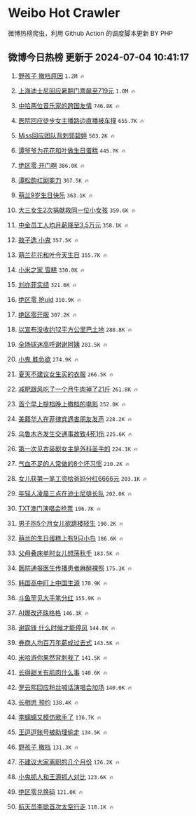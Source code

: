 # Weibo Hot Crawler 



微博热榜爬虫，利用 Github Action 的调度脚本更新 BY PHP 


## 微博今日热榜 更新于 2024-07-04 10:41:17 
1. [野孩子 撤档原因](https://s.weibo.com/weibo?q=%E9%87%8E%E5%AD%A9%E5%AD%90%20%E6%92%A4%E6%A1%A3%E5%8E%9F%E5%9B%A0&t=31&band_rank=1&Refer=top) `1.2M 🔥` 

1. [上海迪士尼回应暑期门票飙至719元](https://s.weibo.com/weibo?q=%23%E4%B8%8A%E6%B5%B7%E8%BF%AA%E5%A3%AB%E5%B0%BC%E5%9B%9E%E5%BA%94%E6%9A%91%E6%9C%9F%E9%97%A8%E7%A5%A8%E9%A3%99%E8%87%B3719%E5%85%83%23&t=31&band_rank=2&Refer=top) `1.0M 🔥` 

1. [中哈两位音乐家的跨国友情](https://s.weibo.com/weibo?q=%23%E4%B8%AD%E5%93%88%E4%B8%A4%E4%BD%8D%E9%9F%B3%E4%B9%90%E5%AE%B6%E7%9A%84%E8%B7%A8%E5%9B%BD%E5%8F%8B%E6%83%85%23&t=31&band_rank=3&Refer=top) `746.8K 🔥` 

1. [医院回应徒步女主播路边直播被车撞](https://s.weibo.com/weibo?q=%23%E5%8C%BB%E9%99%A2%E5%9B%9E%E5%BA%94%E5%BE%92%E6%AD%A5%E5%A5%B3%E4%B8%BB%E6%92%AD%E8%B7%AF%E8%BE%B9%E7%9B%B4%E6%92%AD%E8%A2%AB%E8%BD%A6%E6%92%9E%23&t=31&band_rank=4&Refer=top) `655.7K 🔥` 

1. [Miss回应团队背刺郭碧婷](https://s.weibo.com/weibo?q=%23Miss%E5%9B%9E%E5%BA%94%E5%9B%A2%E9%98%9F%E8%83%8C%E5%88%BA%E9%83%AD%E7%A2%A7%E5%A9%B7%23&t=31&band_rank=5&Refer=top) `503.2K 🔥` 

1. [谭爷爷为花花和叶做生日蛋糕](https://s.weibo.com/weibo?q=%23%E8%B0%AD%E7%88%B7%E7%88%B7%E4%B8%BA%E8%8A%B1%E8%8A%B1%E5%92%8C%E5%8F%B6%E5%81%9A%E7%94%9F%E6%97%A5%E8%9B%8B%E7%B3%95%23&t=31&band_rank=6&Refer=top) `445.7K 🔥` 

1. [绝区零 开门啊](https://s.weibo.com/weibo?q=%E7%BB%9D%E5%8C%BA%E9%9B%B6%20%E5%BC%80%E9%97%A8%E5%95%8A&t=31&band_rank=7&Refer=top) `386.0K 🔥` 

1. [谭松韵扛剧能力](https://s.weibo.com/weibo?q=%23%E8%B0%AD%E6%9D%BE%E9%9F%B5%E6%89%9B%E5%89%A7%E8%83%BD%E5%8A%9B%23&t=31&band_rank=8&Refer=top) `367.5K 🔥` 

1. [萌兰9岁生日快乐](https://s.weibo.com/weibo?q=%23%E8%90%8C%E5%85%B09%E5%B2%81%E7%94%9F%E6%97%A5%E5%BF%AB%E4%B9%90%23&t=31&band_rank=9&Refer=top) `363.1K 🔥` 

1. [大三女生2次捐献救同一位小女孩](https://s.weibo.com/weibo?q=%23%E5%A4%A7%E4%B8%89%E5%A5%B3%E7%94%9F2%E6%AC%A1%E6%8D%90%E7%8C%AE%E6%95%91%E5%90%8C%E4%B8%80%E4%BD%8D%E5%B0%8F%E5%A5%B3%E5%AD%A9%23&t=31&band_rank=10&Refer=top) `359.6K 🔥` 

1. [中金员工人均月薪降至3.5万元](https://s.weibo.com/weibo?q=%23%E4%B8%AD%E9%87%91%E5%91%98%E5%B7%A5%E4%BA%BA%E5%9D%87%E6%9C%88%E8%96%AA%E9%99%8D%E8%87%B33.5%E4%B8%87%E5%85%83%23&t=31&band_rank=11&Refer=top) `358.1K 🔥` 

1. [敖子逸 小鬼](https://s.weibo.com/weibo?q=%E6%95%96%E5%AD%90%E9%80%B8%20%E5%B0%8F%E9%AC%BC&t=31&band_rank=12&Refer=top) `357.5K 🔥` 

1. [萌兰花花和叶今天生日](https://s.weibo.com/weibo?q=%23%E8%90%8C%E5%85%B0%E8%8A%B1%E8%8A%B1%E5%92%8C%E5%8F%B6%E4%BB%8A%E5%A4%A9%E7%94%9F%E6%97%A5%23&t=31&band_rank=13&Refer=top) `355.7K 🔥` 

1. [小米之家 雪糕](https://s.weibo.com/weibo?q=%E5%B0%8F%E7%B1%B3%E4%B9%8B%E5%AE%B6%20%E9%9B%AA%E7%B3%95&t=31&band_rank=14&Refer=top) `330.0K 🔥` 

1. [刘亦菲实绩](https://s.weibo.com/weibo?q=%E5%88%98%E4%BA%A6%E8%8F%B2%E5%AE%9E%E7%BB%A9&t=31&band_rank=15&Refer=top) `321.6K 🔥` 

1. [绝区零 抢uid](https://s.weibo.com/weibo?q=%E7%BB%9D%E5%8C%BA%E9%9B%B6%20%E6%8A%A2uid&t=31&band_rank=16&Refer=top) `310.9K 🔥` 

1. [绝区零开服](https://s.weibo.com/weibo?q=%E7%BB%9D%E5%8C%BA%E9%9B%B6%E5%BC%80%E6%9C%8D&t=31&band_rank=17&Refer=top) `307.2K 🔥` 

1. [以宣布没收约12平方公里巴土地](https://s.weibo.com/weibo?q=%23%E4%BB%A5%E5%AE%A3%E5%B8%83%E6%B2%A1%E6%94%B6%E7%BA%A612%E5%B9%B3%E6%96%B9%E5%85%AC%E9%87%8C%E5%B7%B4%E5%9C%9F%E5%9C%B0%23&t=31&band_rank=18&Refer=top) `288.8K 🔥` 

1. [全场球迷高呼谢谢阿姨](https://s.weibo.com/weibo?q=%23%E5%85%A8%E5%9C%BA%E7%90%83%E8%BF%B7%E9%AB%98%E5%91%BC%E8%B0%A2%E8%B0%A2%E9%98%BF%E5%A7%A8%23&t=31&band_rank=19&Refer=top) `281.5K 🔥` 

1. [小鬼 胜负欲](https://s.weibo.com/weibo?q=%E5%B0%8F%E9%AC%BC%20%E8%83%9C%E8%B4%9F%E6%AC%B2&t=31&band_rank=20&Refer=top) `274.9K 🔥` 

1. [夏天不建议女生买的衣服](https://s.weibo.com/weibo?q=%23%E5%A4%8F%E5%A4%A9%E4%B8%8D%E5%BB%BA%E8%AE%AE%E5%A5%B3%E7%94%9F%E4%B9%B0%E7%9A%84%E8%A1%A3%E6%9C%8D%23&t=31&band_rank=21&Refer=top) `266.5K 🔥` 

1. [减肥跟风吃了一个月牛肉掉了21斤](https://s.weibo.com/weibo?q=%23%E5%87%8F%E8%82%A5%E8%B7%9F%E9%A3%8E%E5%90%83%E4%BA%86%E4%B8%80%E4%B8%AA%E6%9C%88%E7%89%9B%E8%82%89%E6%8E%89%E4%BA%8621%E6%96%A4%23&t=31&band_rank=22&Refer=top) `261.8K 🔥` 

1. [首个早上提档晚上撤档的电影](https://s.weibo.com/weibo?q=%23%E9%A6%96%E4%B8%AA%E6%97%A9%E4%B8%8A%E6%8F%90%E6%A1%A3%E6%99%9A%E4%B8%8A%E6%92%A4%E6%A1%A3%E7%9A%84%E7%94%B5%E5%BD%B1%23&t=31&band_rank=23&Refer=top) `252.0K 🔥` 

1. [美籍华人在菲律宾遇害朋友发声](https://s.weibo.com/weibo?q=%23%E7%BE%8E%E7%B1%8D%E5%8D%8E%E4%BA%BA%E5%9C%A8%E8%8F%B2%E5%BE%8B%E5%AE%BE%E9%81%87%E5%AE%B3%E6%9C%8B%E5%8F%8B%E5%8F%91%E5%A3%B0%23&t=31&band_rank=24&Refer=top) `228.2K 🔥` 

1. [乌鲁木齐发生交通事故致4死1伤](https://s.weibo.com/weibo?q=%23%E4%B9%8C%E9%B2%81%E6%9C%A8%E9%BD%90%E5%8F%91%E7%94%9F%E4%BA%A4%E9%80%9A%E4%BA%8B%E6%95%85%E8%87%B44%E6%AD%BB1%E4%BC%A4%23&t=31&band_rank=25&Refer=top) `225.6K 🔥` 

1. [第一次见古装剧女主是外科圣手的](https://s.weibo.com/weibo?q=%23%E7%AC%AC%E4%B8%80%E6%AC%A1%E8%A7%81%E5%8F%A4%E8%A3%85%E5%89%A7%E5%A5%B3%E4%B8%BB%E6%98%AF%E5%A4%96%E7%A7%91%E5%9C%A3%E6%89%8B%E7%9A%84%23&t=31&band_rank=26&Refer=top) `224.1K 🔥` 

1. [气血不足的人常做的8个坏习惯](https://s.weibo.com/weibo?q=%23%E6%B0%94%E8%A1%80%E4%B8%8D%E8%B6%B3%E7%9A%84%E4%BA%BA%E5%B8%B8%E5%81%9A%E7%9A%848%E4%B8%AA%E5%9D%8F%E4%B9%A0%E6%83%AF%23&t=31&band_rank=27&Refer=top) `210.2K 🔥` 

1. [女儿获第一笔工资给爸妈分红6666元](https://s.weibo.com/weibo?q=%23%E5%A5%B3%E5%84%BF%E8%8E%B7%E7%AC%AC%E4%B8%80%E7%AC%94%E5%B7%A5%E8%B5%84%E7%BB%99%E7%88%B8%E5%A6%88%E5%88%86%E7%BA%A26666%E5%85%83%23&t=31&band_rank=28&Refer=top) `203.1K 🔥` 

1. [年轻人凌晨三点在迪士尼排长队](https://s.weibo.com/weibo?q=%23%E5%B9%B4%E8%BD%BB%E4%BA%BA%E5%87%8C%E6%99%A8%E4%B8%89%E7%82%B9%E5%9C%A8%E8%BF%AA%E5%A3%AB%E5%B0%BC%E6%8E%92%E9%95%BF%E9%98%9F%23&t=31&band_rank=29&Refer=top) `202.0K 🔥` 

1. [TXT澳门演唱会抢票](https://s.weibo.com/weibo?q=%23TXT%E6%BE%B3%E9%97%A8%E6%BC%94%E5%94%B1%E4%BC%9A%E6%8A%A2%E7%A5%A8%23&t=31&band_rank=30&Refer=top) `196.7K 🔥` 

1. [男子抱5个月女儿欲跳楼轻生](https://s.weibo.com/weibo?q=%23%E7%94%B7%E5%AD%90%E6%8A%B15%E4%B8%AA%E6%9C%88%E5%A5%B3%E5%84%BF%E6%AC%B2%E8%B7%B3%E6%A5%BC%E8%BD%BB%E7%94%9F%23&t=31&band_rank=31&Refer=top) `190.2K 🔥` 

1. [萌兰的生日蛋糕上有9只小鸟](https://s.weibo.com/weibo?q=%23%E8%90%8C%E5%85%B0%E7%9A%84%E7%94%9F%E6%97%A5%E8%9B%8B%E7%B3%95%E4%B8%8A%E6%9C%899%E5%8F%AA%E5%B0%8F%E9%B8%9F%23&t=31&band_rank=32&Refer=top) `186.6K 🔥` 

1. [父母叠床单时女儿想荡秋千](https://s.weibo.com/weibo?q=%E7%88%B6%E6%AF%8D%E5%8F%A0%E5%BA%8A%E5%8D%95%E6%97%B6%E5%A5%B3%E5%84%BF%E6%83%B3%E8%8D%A1%E7%A7%8B%E5%8D%83&t=31&band_rank=33&Refer=top) `183.5K 🔥` 

1. [医院通报医生传播患者麻醉裸照](https://s.weibo.com/weibo?q=%23%E5%8C%BB%E9%99%A2%E9%80%9A%E6%8A%A5%E5%8C%BB%E7%94%9F%E4%BC%A0%E6%92%AD%E6%82%A3%E8%80%85%E9%BA%BB%E9%86%89%E8%A3%B8%E7%85%A7%23&t=31&band_rank=34&Refer=top) `175.3K 🔥` 

1. [韩国高中盯上中国生源](https://s.weibo.com/weibo?q=%23%E9%9F%A9%E5%9B%BD%E9%AB%98%E4%B8%AD%E7%9B%AF%E4%B8%8A%E4%B8%AD%E5%9B%BD%E7%94%9F%E6%BA%90%23&t=31&band_rank=35&Refer=top) `170.9K 🔥` 

1. [斗鱼罕见大手笔分红](https://s.weibo.com/weibo?q=%23%E6%96%97%E9%B1%BC%E7%BD%95%E8%A7%81%E5%A4%A7%E6%89%8B%E7%AC%94%E5%88%86%E7%BA%A2%23&t=31&band_rank=36&Refer=top) `155.9K 🔥` 

1. [AI爆改还珠格格](https://s.weibo.com/weibo?q=%23AI%E7%88%86%E6%94%B9%E8%BF%98%E7%8F%A0%E6%A0%BC%E6%A0%BC%23&t=31&band_rank=37&Refer=top) `146.3K 🔥` 

1. [谢霆锋 什么时候才能停风](https://s.weibo.com/weibo?q=%E8%B0%A2%E9%9C%86%E9%94%8B%20%E4%BB%80%E4%B9%88%E6%97%B6%E5%80%99%E6%89%8D%E8%83%BD%E5%81%9C%E9%A3%8E&t=31&band_rank=38&Refer=top) `144.8K 🔥` 

1. [券商人均百万年薪成过去式](https://s.weibo.com/weibo?q=%23%E5%88%B8%E5%95%86%E4%BA%BA%E5%9D%87%E7%99%BE%E4%B8%87%E5%B9%B4%E8%96%AA%E6%88%90%E8%BF%87%E5%8E%BB%E5%BC%8F%23&t=31&band_rank=39&Refer=top) `143.5K 🔥` 

1. [米哈游你果然背刺我了](https://s.weibo.com/weibo?q=%23%E7%B1%B3%E5%93%88%E6%B8%B8%E4%BD%A0%E6%9E%9C%E7%84%B6%E8%83%8C%E5%88%BA%E6%88%91%E4%BA%86%23&t=31&band_rank=40&Refer=top) `141.5K 🔥` 

1. [长得甜关有肌肉什么事](https://s.weibo.com/weibo?q=%E9%95%BF%E5%BE%97%E7%94%9C%E5%85%B3%E6%9C%89%E8%82%8C%E8%82%89%E4%BB%80%E4%B9%88%E4%BA%8B&t=31&band_rank=41&Refer=top) `140.6K 🔥` 

1. [罗云熙回应粉丝喊话演唱会加场](https://s.weibo.com/weibo?q=%23%E7%BD%97%E4%BA%91%E7%86%99%E5%9B%9E%E5%BA%94%E7%B2%89%E4%B8%9D%E5%96%8A%E8%AF%9D%E6%BC%94%E5%94%B1%E4%BC%9A%E5%8A%A0%E5%9C%BA%23&t=31&band_rank=42&Refer=top) `140.0K 🔥` 

1. [长相思 预约](https://s.weibo.com/weibo?q=%E9%95%BF%E7%9B%B8%E6%80%9D%20%E9%A2%84%E7%BA%A6&t=31&band_rank=43&Refer=top) `138.4K 🔥` 

1. [李蠕蠕又模仿歌手了](https://s.weibo.com/weibo?q=%23%E6%9D%8E%E8%A0%95%E8%A0%95%E5%8F%88%E6%A8%A1%E4%BB%BF%E6%AD%8C%E6%89%8B%E4%BA%86%23&t=31&band_rank=44&Refer=top) `136.7K 🔥` 

1. [王逗逗账号被助理偷走](https://s.weibo.com/weibo?q=%23%E7%8E%8B%E9%80%97%E9%80%97%E8%B4%A6%E5%8F%B7%E8%A2%AB%E5%8A%A9%E7%90%86%E5%81%B7%E8%B5%B0%23&t=31&band_rank=45&Refer=top) `134.5K 🔥` 

1. [野孩子 撤档](https://s.weibo.com/weibo?q=%E9%87%8E%E5%AD%A9%E5%AD%90%20%E6%92%A4%E6%A1%A3&t=31&band_rank=46&Refer=top) `131.3K 🔥` 

1. [不建议大家离职的几个月份](https://s.weibo.com/weibo?q=%23%E4%B8%8D%E5%BB%BA%E8%AE%AE%E5%A4%A7%E5%AE%B6%E7%A6%BB%E8%81%8C%E7%9A%84%E5%87%A0%E4%B8%AA%E6%9C%88%E4%BB%BD%23&t=31&band_rank=47&Refer=top) `126.2K 🔥` 

1. [小鬼抓人和王源抓人对比](https://s.weibo.com/weibo?q=%23%E5%B0%8F%E9%AC%BC%E6%8A%93%E4%BA%BA%E5%92%8C%E7%8E%8B%E6%BA%90%E6%8A%93%E4%BA%BA%E5%AF%B9%E6%AF%94%23&t=31&band_rank=48&Refer=top) `123.6K 🔥` 

1. [绝区零兑换码](https://s.weibo.com/weibo?q=%E7%BB%9D%E5%8C%BA%E9%9B%B6%E5%85%91%E6%8D%A2%E7%A0%81&t=31&band_rank=49&Refer=top) `121.0K 🔥` 

1. [航天员李聪首次太空行走](https://s.weibo.com/weibo?q=%23%E8%88%AA%E5%A4%A9%E5%91%98%E6%9D%8E%E8%81%AA%E9%A6%96%E6%AC%A1%E5%A4%AA%E7%A9%BA%E8%A1%8C%E8%B5%B0%23&t=31&band_rank=50&Refer=top) `118.1K 🔥` 

